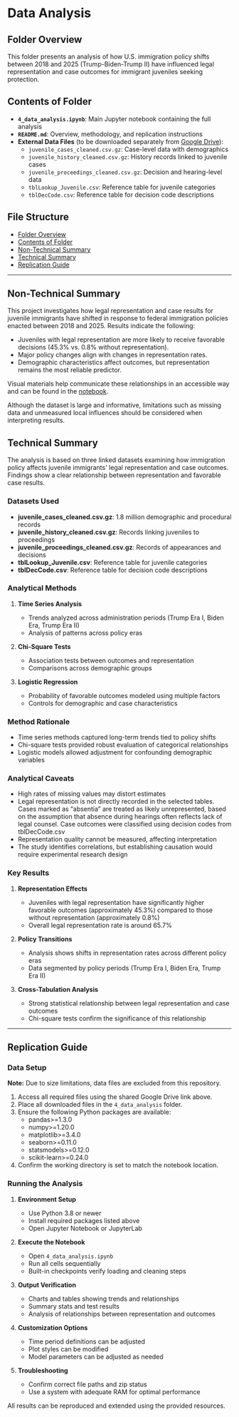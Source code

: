 # Data Analysis

## Folder Overview

This folder presents an analysis of how U.S. immigration policy shifts between 2018
and 2025 (Trump-Biden-Trump II) have influenced legal representation and
case outcomes for immigrant juveniles seeking protection.

## Contents of Folder

* **`4_data_analysis.ipynb`**: Main Jupyter notebook containing the full analysis
* **`README.md`**: Overview, methodology, and replication instructions
* **External Data Files** (to be downloaded separately from [Google Drive](https://drive.google.com/drive/u/2/folders/1gv42BRnm6blapzoDEbYbFf6M1IXZJXcL)):
  * `juvenile_cases_cleaned.csv.gz`: Case-level data with demographics
  * `juvenile_history_cleaned.csv.gz`: History records linked to juvenile cases
  * `juvenile_proceedings_cleaned.csv.gz`: Decision and hearing-level data
  * `tblLookup_Juvenile.csv`: Reference table for juvenile categories
  * `tblDecCode.csv`: Reference table for decision code descriptions

## File Structure

* [Folder Overview](#folder-overview)
* [Contents of Folder](#contents-of-folder)
* [Non-Technical Summary](#non-technical-summary)
* [Technical Summary](#technical-summary)
* [Replication Guide](#replication-guide)

---

## Non-Technical Summary

This project investigates how legal representation and case results for juvenile
immigrants have shifted in response to federal immigration policies enacted
between 2018 and 2025. Results indicate the following:

* Juveniles with legal representation are more likely to receive favorable
  decisions (45.3% vs. 0.8% without representation).
* Major policy changes align with changes in representation rates.
* Demographic characteristics affect outcomes, but representation remains the
  most reliable predictor.

Visual materials help communicate these relationships in an accessible way and
can be found in the [notebook](4_data_analysis.ipynb).

Although the dataset is large and informative, limitations such as missing data
and unmeasured local influences should be considered when interpreting results.

## Technical Summary

The analysis is based on three linked datasets examining how immigration policy
affects juvenile immigrants' legal representation and case outcomes. Findings
show a clear relationship between representation and favorable case results.

### Datasets Used

* **juvenile_cases_cleaned.csv.gz**: 1.8 million demographic and procedural records
* **juvenile_history_cleaned.csv.gz**: Records linking juveniles to proceedings
* **juvenile_proceedings_cleaned.csv.gz**: Records of appearances and decisions
* **tblLookup_Juvenile.csv**: Reference table for juvenile categories
* **tblDecCode.csv**: Reference table for decision code descriptions

### Analytical Methods

1. **Time Series Analysis**
   * Trends analyzed across administration periods (Trump Era I, Biden Era, Trump
  Era II)
   * Analysis of patterns across policy eras

2. **Chi-Square Tests**
   * Association tests between outcomes and representation
   * Comparisons across demographic groups

3. **Logistic Regression**
   * Probability of favorable outcomes modeled using multiple factors
   * Controls for demographic and case characteristics

### Method Rationale

* Time series methods captured long-term trends tied to policy shifts
* Chi-square tests provided robust evaluation of categorical relationships
* Logistic models allowed adjustment for confounding demographic variables

### Analytical Caveats

* High rates of missing values may distort estimates
* Legal representation is not directly recorded in the selected tables.
  Cases marked as “absentia” are treated as likely unrepresented,
  based on the assumption that absence during hearings often reflects lack of
  legal counsel. Case outcomes were classified using decision codes from tblDecCode.csv
* Representation quality cannot be measured, affecting interpretation
* The study identifies correlations, but establishing causation would require
  experimental research design

### Key Results

1. **Representation Effects**
   * Juveniles with legal representation have significantly higher favorable outcomes
     (approximately 45.3%) compared to those without representation
     (approximately 0.8%)
   * Overall legal representation rate is around 65.7%

2. **Policy Transitions**
   * Analysis shows shifts in representation rates across different policy eras
   * Data segmented by policy periods (Trump Era I, Biden Era, Trump Era II)

3. **Cross-Tabulation Analysis**
   * Strong statistical relationship between legal representation and case outcomes
   * Chi-square tests confirm the significance of this relationship

---

## Replication Guide

### Data Setup

**Note:** Due to size limitations, data files are excluded from this repository.

1. Access all required files using the shared Google Drive link above.
2. Place all downloaded files in the `4_data_analysis` folder.
3. Ensure the following Python packages are available:
   * pandas>=1.3.0
   * numpy>=1.20.0
   * matplotlib>=3.4.0
   * seaborn>=0.11.0
   * statsmodels>=0.12.0
   * scikit-learn>=0.24.0
4. Confirm the working directory is set to match the notebook location.

### Running the Analysis

1. **Environment Setup**
   * Use Python 3.8 or newer
   * Install required packages listed above
   * Open Jupyter Notebook or JupyterLab

2. **Execute the Notebook**
   * Open `4_data_analysis.ipynb`
   * Run all cells sequentially
   * Built-in checkpoints verify loading and cleaning steps

3. **Output Verification**
   * Charts and tables showing trends and relationships
   * Summary stats and test results
   * Analysis of relationships between representation and outcomes

4. **Customization Options**
   * Time period definitions can be adjusted
   * Plot styles can be modified
   * Model parameters can be adjusted as needed

5. **Troubleshooting**
   * Confirm correct file paths and zip status
   * Use a system with adequate RAM for optimal performance

All results can be reproduced and extended using the provided resources.
